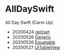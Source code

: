 # AllDaySwift
All Day Swift (Carm Up)

- 20200424 [get/set](https://www.notion.so/shooooting/get-set-b0779246eeab4740a4db729edebb7bb8)
- 20200526 [Generic](https://www.notion.so/shooooting/Generic-bd321a335d394c6da2dd53c0eb3372aa)
- 20200526 [Equatable](https://www.notion.so/shooooting/Equatable-12e6763e130442c59fc161a762494c49)
- 20200527 [UITableView](https://www.notion.so/shooooting/UITableView-0659886ae4b34d6685ab00396644a147)
